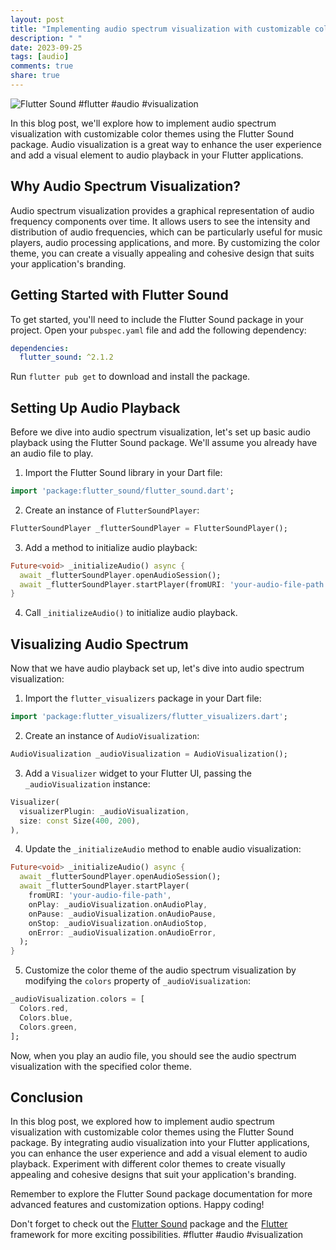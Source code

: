 ```yaml
---
layout: post
title: "Implementing audio spectrum visualization with customizable color themes in Flutter Sound"
description: " "
date: 2023-09-25
tags: [audio]
comments: true
share: true
---
```


![Flutter Sound](https://example.com/flutter-sound.png)  #flutter #audio #visualization

In this blog post, we'll explore how to implement audio spectrum visualization with customizable color themes using the Flutter Sound package. Audio visualization is a great way to enhance the user experience and add a visual element to audio playback in your Flutter applications. 

## Why Audio Spectrum Visualization?

Audio spectrum visualization provides a graphical representation of audio frequency components over time. It allows users to see the intensity and distribution of audio frequencies, which can be particularly useful for music players, audio processing applications, and more. By customizing the color theme, you can create a visually appealing and cohesive design that suits your application's branding.

## Getting Started with Flutter Sound

To get started, you'll need to include the Flutter Sound package in your project. Open your `pubspec.yaml` file and add the following dependency:

```yaml
dependencies:
  flutter_sound: ^2.1.2
```

Run `flutter pub get` to download and install the package.

## Setting Up Audio Playback

Before we dive into audio spectrum visualization, let's set up basic audio playback using the Flutter Sound package. We'll assume you already have an audio file to play.

1. Import the Flutter Sound library in your Dart file:

```dart
import 'package:flutter_sound/flutter_sound.dart';
```

2. Create an instance of `FlutterSoundPlayer`:

```dart
FlutterSoundPlayer _flutterSoundPlayer = FlutterSoundPlayer();
```

3. Add a method to initialize audio playback:

```dart
Future<void> _initializeAudio() async {
  await _flutterSoundPlayer.openAudioSession();
  await _flutterSoundPlayer.startPlayer(fromURI: 'your-audio-file-path');
}
```

4. Call `_initializeAudio()` to initialize audio playback.

## Visualizing Audio Spectrum

Now that we have audio playback set up, let's dive into audio spectrum visualization:

1. Import the `flutter_visualizers` package in your Dart file:

```dart
import 'package:flutter_visualizers/flutter_visualizers.dart';
```

2. Create an instance of `AudioVisualization`:

```dart
AudioVisualization _audioVisualization = AudioVisualization();
```

3. Add a `Visualizer` widget to your Flutter UI, passing the `_audioVisualization` instance:

```dart
Visualizer(
  visualizerPlugin: _audioVisualization,
  size: const Size(400, 200),
),
```

4. Update the `_initializeAudio` method to enable audio visualization:

```dart
Future<void> _initializeAudio() async {
  await _flutterSoundPlayer.openAudioSession();
  await _flutterSoundPlayer.startPlayer(
    fromURI: 'your-audio-file-path',
    onPlay: _audioVisualization.onAudioPlay,
    onPause: _audioVisualization.onAudioPause,
    onStop: _audioVisualization.onAudioStop,
    onError: _audioVisualization.onAudioError,
  );
}
```

5. Customize the color theme of the audio spectrum visualization by modifying the `colors` property of `_audioVisualization`:

```dart
_audioVisualization.colors = [
  Colors.red,
  Colors.blue,
  Colors.green,
];
```

Now, when you play an audio file, you should see the audio spectrum visualization with the specified color theme.

## Conclusion

In this blog post, we explored how to implement audio spectrum visualization with customizable color themes using the Flutter Sound package. By integrating audio visualization into your Flutter applications, you can enhance the user experience and add a visual element to audio playback. Experiment with different color themes to create visually appealing and cohesive designs that suit your application's branding.

Remember to explore the Flutter Sound package documentation for more advanced features and customization options. Happy coding!

Don't forget to check out the [Flutter Sound](https://example.com/flutter-sound) package and the [Flutter](https://example.com/flutter) framework for more exciting possibilities. #flutter #audio #visualization